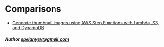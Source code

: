 # Comparisons

- [Generate thumbnail images using AWS Step Functions with Lambda, S3, and DynamoDB](generate-thumbnail/README.md)




##### Author [spolanyev@gmail.com](mailto:spolanyev@gmail.com?subject=Go%20vs%20JS)
